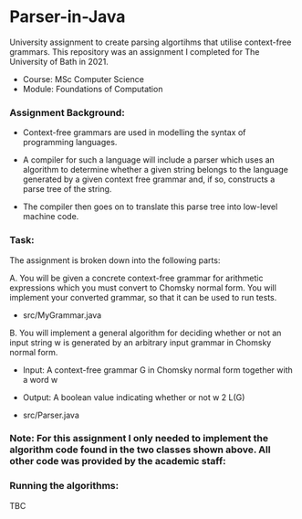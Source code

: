 # Parser-in-Java

University assignment to create parsing algortihms that utilise context-free grammars. This repository was an assignment I completed for The University of Bath in 2021.

- Course: MSc Computer Science
- Module: Foundations of Computation

### Assignment Background:

- Context-free grammars are used in modelling the syntax of programming languages.

- A compiler for such a language will include a parser which uses an algorithm to determine whether a given string belongs to the language generated by a given context free grammar and, if so, constructs a parse tree of the string.

- The compiler then goes on to translate this parse tree into low-level machine code.

### Task:

The assignment is broken down into the following parts:

A. You will be given a concrete context-free grammar for arithmetic expressions which you must convert to Chomsky normal form. You will implement your converted grammar, so that it can be used to run tests.

- src/MyGrammar.java

B. You will implement a general algorithm for deciding whether or not an input string w is generated by an arbitrary input grammar in Chomsky normal form.

- Input: A context-free grammar G in Chomsky normal form together with a word w

- Output: A boolean value indicating whether or not w 2 L(G)

- src/Parser.java

### Note: For this assignment I only needed to implement the algorithm code found in the two classes shown above. All other code was provided by the academic staff:

### Running the algorithms:

TBC


